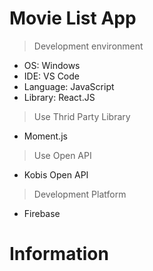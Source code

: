 # Movie List App

> Development environment

- OS: Windows
- IDE: VS Code
- Language: JavaScript
- Library: React.JS

> Use Thrid Party Library

- Moment.js

> Use Open API

- Kobis Open API

> Development Platform

- Firebase

# Information

> 
